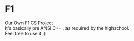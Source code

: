# F1
Our Own F1 CS Project
<br>It's basically pre ANSI C++ , as required by the highschool. 
<br>Feel free to use it :)
